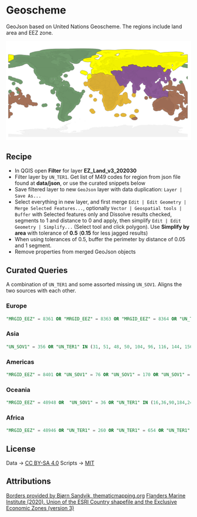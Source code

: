# Geoscheme
GeoJson based on United Nations Geoscheme. The regions include land area and EEZ zone.

![Preview](/docs/geojson-preview.png)

## Recipe
* In QGIS open **Filter** for layer **EZ_Land_v3_202030**
* Filter layer by `UN_TER1`. Get list of M49 codes for region from json file found at **data/json**, or use the curated snippets below
* Save filtered layer to new `GeoJson` layer with data duplication: `Layer | Save As...` 
* Select everything in new layer, and first merge `Edit | Edit Geometry | Merge Selected Features...`, optionally `Vector | Geospatial tools | Buffer` with Selected features only and Dissolve results checked, segments to 1 and distance to 0 and apply, then simplify `Edit | Edit Geometry | Simplify...` (Select tool and click polygon). Use **Simplify by area** with tolerance of **0.5** (**0.15** for less jagged results)
* When using tolerances of 0.5, buffer the perimeter by distance of 0.05 and 1 segment.
* Remove properties from merged GeoJson objects
## Curated Queries
A combination of `UN_TER1` and some assorted missing `UN_SOV1`. Aligns the two sources with each other.

### Europe
```sql
"MRGID_EEZ" = 8361 OR "MRGID_EEZ" = 8363 OR "MRGID_EEZ" = 8364 OR "UN_TER1" IN (8, 70, 100, 208, 372, 233, 40, 203, 246, 250, 276, 300, 191, 348, 352, 380, 428, 112, 440, 703, 438, 807, 470, 56, 234, 20, 292, 833, 442, 492, 499, 248, 528, 578, 616, 620, 642, 498, 643, 705, 724, 752, 756, 826, 804, 674, 688, 336, 744, 831, 832)
```

### Asia
```sql
"UN_SOV1" = 356 OR "UN_TER1" IN (31, 51, 48, 50, 104, 96, 116, 144, 156, 4, 64, 196, 268, 356, 364, 376, 368, 392, 400, 417, 408, 410, 414, 398, 418, 422, 496, 512, 462, 458, 344, 446, 275, 524, 586, 634, 608, 682, 702, 760, 764, 762, 792, 795, 860, 704, 887, 360, 784, 626, 158)
```

### Americas
```sql
"MRGID_EEZ" = 8401 OR "UN_SOV1" = 76 OR "UN_SOV1" = 170 OR "UN_SOV1" = 332 OR "UN_SOV1" = 152 OR "UN_SOV1" = 218 OR "UN_SOV1" = 840 OR "UN_TER1" IN (28,32,52,60,44,84,68,76,124,152,136,170,188,192,212,214,218,222,254,238,308,304,320,328,332,340,388,474,500,484,533,660,740,558,600,604,591,630,659,662,780,840,858,670,862,92,850,312,530,666,796,535)
```

### Oceania
```sql
"MRGID_EEZ" = 48948 OR  "UN_SOV1" = 36 OR "UN_TER1" IN (16,36,90,184,242,583,258,316,296,540,570,580,574,548,520,554,598,772,776,798,876,882,612,585,584)
```

### Africa
```sql
"MRGID_EEZ" = 48946 OR "UN_TER1" = 260 OR "UN_TER1" = 654 OR "UN_TER1" = 638 OR "UN_TER1" = 175 OR "UN_SOV1" IN (12,24,204,178,180,108,120,148,174,140,132,262,818,226,232,231,270,266,288,324,384,404,430,434,450,466,504,480,478,508,454,562,175,566,624,638,646,690,710,426,72,686,694,706,736,768,678,788,834,800,854,516,748,894,716,654,732, 728, 729)
```


## License
Data → [CC BY-SA 4.0](https://creativecommons.org/licenses/by-sa/4.0/)
Scripts → [MIT](https://opensource.org/license/mit/)

## Attributions
[Borders provided by Bjørn Sandvik, thematicmapping.org](https://thematicmapping.org/downloads/world_borders.php)
[Flanders Marine Institute (2020). Union of the ESRI Country shapefile and the Exclusive Economic Zones (version 3)](https://www.marineregions.org/downloads.php)